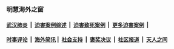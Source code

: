 
### 明慧海外之窗

####  [武汉肺炎](indexes/365.md?t=07160501) &nbsp;|&nbsp;  [迫害案例综述](indexes/328.md?t=07160501) &nbsp;|&nbsp; [迫害致死案例](indexes/277.md?t=07160501)  &nbsp;|&nbsp; [更多迫害案例](indexes/81.md?t=07160501)  &nbsp;|&nbsp; 
####  [时事评论](indexes/19.md?t=07160501) &nbsp;|&nbsp; [海外简讯](indexes/245.md?t=07160501)&nbsp;|&nbsp;  [社会支持](indexes/140.md?t=07160501) &nbsp;|&nbsp; [褒奖决议](indexes/282.md?t=07160501) &nbsp;|&nbsp; [社区报道](indexes/91.md?t=07160501)  &nbsp;|&nbsp; [天人之间](indexes/78.md?t=07160501) 

